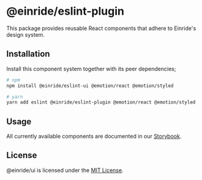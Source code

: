 # @einride/eslint-plugin

This package provides reusable React components that adhere to Einride's design system.

## Installation

Install this component system together with its peer dependencies;

```bash
# npm
npm install @einride/eslint-ui @emotion/react @emotion/styled

# yarn
yarn add eslint @einride/eslint-plugin @emotion/react @emotion/styled
```

## Usage

All currently available components are documented in our [Storybook](https://master--606dcc0a2208ee00215fb2d9.chromatic.com/).

## License

@einride/ui is licensed under the [MIT License](LICENSE).
